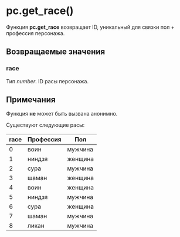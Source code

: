 # pc.get_race()
Функция **pc.get_race** возвращает ID, уникальный для связки пол + профессия персонажа.

## Возвращаемые значения
### race
Тип *number*. ID расы персонажа.

## Примечания
Функция **не** может быть вызвана анонимно.

Существуют следующие расы:

| race | Профессия | Пол |
| --- | --- | --- |
| 0 | воин | мужчина |
| 1 | ниндзя | женщина |
| 2 | сура | мужчина |
| 3 | шаман | женщина |
| 4 | воин | женщина |
| 5 | ниндзя | мужчина |
| 6 | сура | женщина |
| 7 | шаман | мужчина |
| 8 | ликан | мужчина |